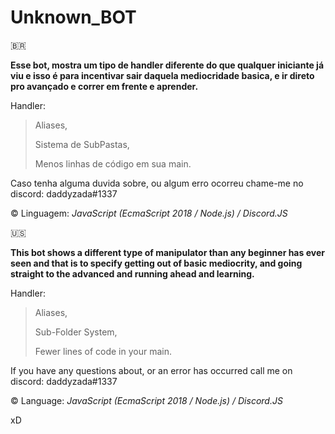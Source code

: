 # Unknown_BOT
🇧🇷

**Esse bot, mostra um tipo de handler diferente do que qualquer iniciante já viu e isso é para incentivar sair daquela mediocridade basica, e ir direto pro avançado e correr em frente e aprender.**

Handler:

> Aliases,
> 
> Sistema de SubPastas,
> 
> Menos linhas de código em sua main.
> 

Caso tenha alguma duvida sobre, ou algum erro ocorreu chame-me no discord: daddyzada#1337

©️ Linguagem: *JavaScript (EcmaScript 2018 / Node.js) / Discord.JS*

🇺🇸

**This bot shows a different type of manipulator than any beginner has ever seen and that is to specify getting out of basic mediocrity, and going straight to the advanced and running ahead and learning.**

Handler:

> Aliases,
> 
> Sub-Folder System,
> 
> Fewer lines of code in your main.
> 

If you have any questions about, or an error has occurred call me on discord: daddyzada#1337

©️ Language: *JavaScript (EcmaScript 2018 / Node.js) / Discord.JS*

xD
